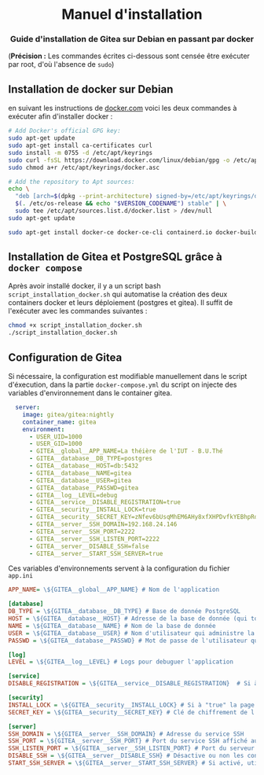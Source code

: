 # <center> Manuel d'installation</center>
### <center>Guide d'installation de Gitea sur Debian en passant par docker</center>
(**Précision :** Les commandes écrites ci-dessous sont censée être exécuter par root, d'où l'absence de `sudo`)

## Installation de docker sur Debian
en suivant les instructions de [docker.com](https://docs.docker.com/engine/install/debian/#install-using-the-repository) voici les deux commandes à exécuter afin d'installer docker : 
```bash
# Add Docker's official GPG key:
sudo apt-get update
sudo apt-get install ca-certificates curl
sudo install -m 0755 -d /etc/apt/keyrings
sudo curl -fsSL https://download.docker.com/linux/debian/gpg -o /etc/apt/keyrings/docker.asc
sudo chmod a+r /etc/apt/keyrings/docker.asc

# Add the repository to Apt sources:
echo \
  "deb [arch=$(dpkg --print-architecture) signed-by=/etc/apt/keyrings/docker.asc] https://download.docker.com/linux/debian \
  $(. /etc/os-release && echo "$VERSION_CODENAME") stable" | \
  sudo tee /etc/apt/sources.list.d/docker.list > /dev/null
sudo apt-get update
```
```bash
sudo apt-get install docker-ce docker-ce-cli containerd.io docker-buildx-plugin docker-compose-plugin
```

## Installation de Gitea et PostgreSQL grâce à `docker compose`

Après avoir installé docker, il y a un script bash `script_installation_docker.sh` qui automatise la création des deux containers docker et leurs déploiement (postgres et gitea). Il suffit de l'exécuter avec les commandes suivantes : 
```bash
chmod +x script_installation_docker.sh
./script_installation_docker.sh
```

## Configuration de Gitea

Si nécessaire, la configuration est modifiable manuellement dans le script d'éxecution, dans la partie `docker-compose.yml` du script on injecte des variables d'environnement dans le container gitea.
```yml
  server:
    image: gitea/gitea:nightly
    container_name: gitea
    environment:
      - USER_UID=1000
      - USER_GID=1000
      - GITEA__global__APP_NAME=La théière de l'IUT - B.U.Thé
      - GITEA__database__DB_TYPE=postgres
      - GITEA__database__HOST=db:5432
      - GITEA__database__NAME=gitea
      - GITEA__database__USER=gitea
      - GITEA__database__PASSWD=gitea
      - GITEA__log__LEVEL=debug
      - GITEA__service__DISABLE_REGISTRATION=true
      - GITEA__security__INSTALL_LOCK=true
      - GITEA__security__SECRET_KEY=zNfev6bUsqMhEM6AHy8xfXHPDvfkYEBhpRd1HOytelg=
      - GITEA__server__SSH_DOMAIN=192.168.24.146
      - GITEA__server__SSH_PORT=2222
      - GITEA__server__SSH_LISTEN_PORT=2222
      - GITEA__server__DISABLE_SSH=false
      - GITEA__server__START_SSH_SERVER=true
```

Ces variables d'environnements servent à la configuration du fichier `app.ini`
```ini
APP_NAME= \${GITEA__global__APP_NAME} # Nom de l'application

[database]
DB_TYPE = \${GITEA__database__DB_TYPE} # Base de donnée PostgreSQL
HOST = \${GITEA__database__HOST} # Adresse de la base de donnée (qui tourne dans un container différent)
NAME = \${GITEA__database__NAME} # Nom de la base de donnée
USER = \${GITEA__database__USER} # Nom d'utilisateur qui administre la BDD
PASSWD = \${GITEA__database__PASSWD} # Mot de passe de l'utilisateur qui administre la BDD

[log]
LEVEL = \${GITEA__log__LEVEL} # Logs pour debuguer l'application

[service]
DISABLE_REGISTRATION = \${GITEA__service__DISABLE_REGISTRATION}  # Si à "true" alors seul l'admin peut créer des utilisateurs

[security]
INSTALL_LOCK = \${GITEA__security__INSTALL_LOCK} # Si à "true" la page d'installation de l'application est passée (ici on l'a mise à true pour automatiser d'autant plus la création de l'application)
SECRET_KEY = \${GITEA__security__SECRET_KEY} # Clé de chiffrement de l'application

[server]
SSH_DOMAIN = \${GITEA__server__SSH_DOMAIN} # Adresse du service SSH
SSH_PORT = \${GITEA__server__SSH_PORT} # Port du service SSH affiché au client (quand il voudra clone un repo avec SSH par exemple)
SSH_LISTEN_PORT = \${GITEA__server__SSH_LISTEN_PORT} # Port du serveur SSH built-in (attention le port 22 rentre en conflit avec sshd)
DISABLE_SSH = \${GITEA__server__DISABLE_SSH} # Désactive ou non les connexions SSH
START_SSH_SERVER = \${GITEA__server__START_SSH_SERVER} # Si activé, utilise le serveur SSH "built-in" de gitea
```